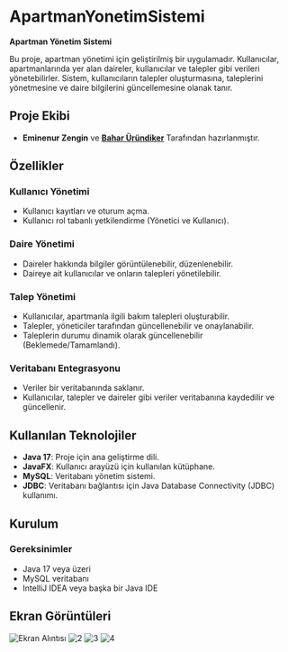 # ApartmanYonetimSistemi
**Apartman Yönetim Sistemi**

Bu proje, apartman yönetimi için geliştirilmiş bir uygulamadır. Kullanıcılar, apartmanlarında yer alan daireler, kullanıcılar ve talepler gibi verileri yönetebilirler. Sistem, kullanıcıların talepler oluşturmasına, taleplerini yönetmesine ve daire bilgilerini güncellemesine olanak tanır.
## Proje Ekibi
- **Eminenur Zengin** ve **[Bahar Üründiker](https://github.com/baharurundiker)** Tarafından hazırlanmıştır.

## Özellikler

### Kullanıcı Yönetimi
- Kullanıcı kayıtları ve oturum açma.
- Kullanıcı rol tabanlı yetkilendirme (Yönetici ve Kullanıcı).

### Daire Yönetimi
- Daireler hakkında bilgiler görüntülenebilir, düzenlenebilir.
- Daireye ait kullanıcılar ve onların talepleri yönetilebilir.

### Talep Yönetimi
- Kullanıcılar, apartmanla ilgili bakım talepleri oluşturabilir.
- Talepler, yöneticiler tarafından güncellenebilir ve onaylanabilir.
- Taleplerin durumu dinamik olarak güncellenebilir (Beklemede/Tamamlandı).

### Veritabanı Entegrasyonu
- Veriler bir veritabanında saklanır.
- Kullanıcılar, talepler ve daireler gibi veriler veritabanına kaydedilir ve güncellenir.

## Kullanılan Teknolojiler
- **Java 17**: Proje için ana geliştirme dili.
- **JavaFX**: Kullanıcı arayüzü için kullanılan kütüphane.
- **MySQL**: Veritabanı yönetim sistemi.
- **JDBC**: Veritabanı bağlantısı için Java Database Connectivity (JDBC) kullanımı.

## Kurulum

### Gereksinimler
- Java 17 veya üzeri
- MySQL veritabanı
- IntelliJ IDEA veya başka bir Java IDE
## Ekran Görüntüleri
![Ekran Alıntısı](https://github.com/user-attachments/assets/0392af39-da12-4381-87e2-e108a47d01ef)
![2](https://github.com/user-attachments/assets/44a653b8-535e-475c-b9b7-fd1223a40751)
![3](https://github.com/user-attachments/assets/484d3253-9e88-4fc4-8aed-8e85a9e64c94)
![4](https://github.com/user-attachments/assets/7729c9de-6abd-4bac-93f1-94ccfdfef87b)
